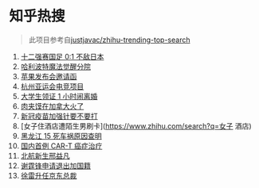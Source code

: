 # 知乎热搜

> 此项目参考自[justjavac/zhihu-trending-top-search](https://github.com/justjavac/zhihu-trending-top-search/blob/main/utils.ts)

<!-- BEGIN -->
  <!-- 最后更新时间:Wed Sep 08 2021 04:13:30 GMT+0000 (Coordinated Universal Time) -->
  1. [十二强赛国足 0:1 不敌日本](https://www.zhihu.com/search?q=国足)
1. [哈利波特魔法觉醒分院](https://www.zhihu.com/search?q=哈利波特魔法觉醒)
1. [苹果发布会邀请函](https://www.zhihu.com/search?q=苹果发布会)
1. [杭州亚运会电竞项目](https://www.zhihu.com/search?q=亚运会)
1. [大学生领证 1 小时闹离婚](https://www.zhihu.com/search?q=大学生领证)
1. [肉夹馍在加拿大火了](https://www.zhihu.com/search?q=肉夹馍)
1. [新冠疫苗加强针要不要打](https://www.zhihu.com/search?q=新冠疫苗加强针)
1. [女子住酒店遭陌生男刷卡](https://www.zhihu.com/search?q=女子 酒店)
1. [黑龙江 15 死车祸原因查明](https://www.zhihu.com/search?q=黑龙江车祸)
1. [国内首例 CAR-T 癌症治疗](https://www.zhihu.com/search?q=CAR-T)
1. [北航新生邢益凡](https://www.zhihu.com/search?q=邢益凡)
1. [谢霆锋申请退出加国籍](https://www.zhihu.com/search?q=谢霆锋)
1. [徐雷升任京东总裁](https://www.zhihu.com/search?q=京东)
  <!-- END -->